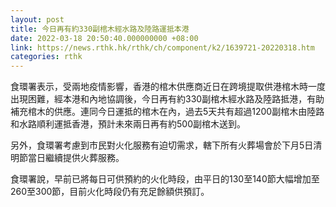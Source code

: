 ```yaml
---
layout: post
title: 今日再有約330副棺木經水路及陸路運抵本港
date: 2022-03-18 20:50:40.000000000 +08:00
link: https://news.rthk.hk/rthk/ch/component/k2/1639721-20220318.htm
categories: rthk
---
```


食環署表示，受兩地疫情影響，香港的棺木供應商近日在跨境提取供港棺木時一度出現困難，經本港和內地協調後，今日再有約330副棺木經水路及陸路抵港，有助補充棺木的供應。連同今日運抵的棺木在內，過去5天共有超過1200副棺木由陸路和水路順利運抵香港，預計未來兩日再有約500副棺木送到。

另外，食環署考慮到市民對火化服務有迫切需求，轄下所有火葬場會於下月5日清明節當日繼續提供火葬服務。

食環署說，早前已將每日可供預約的火化時段，由平日的130至140節大幅增加至260至300節，目前火化時段仍有充足餘額供預訂。
